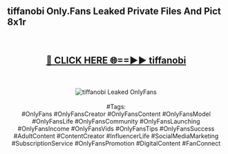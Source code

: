 <h2>tiffanobi Only.Fans Leaked Private Files And Pict 8x1r</h2>
<br>
<div align="center">
<h2><a href="https://mediafiles.top/tiffanobi" rel="nofollow">🔴 CLICK HERE 🌐==►► tiffanobi</a></h2>
<br>
<br>
<a href="https://mediafiles.top/tiffanobi" rel="nofollow" data-target="animated-image.originalLink"><img src="https://i.ibb.co.com/WyWwxjT/player-gif2.gif" alt="tiffanobi Leaked OnlyFans" style="max-width: 100%; display: inline-block;" data-target="animated-image.originalImage"></a>
<br><br>
#Tags:
<br>
#OnlyFans #OnlyFansCreator #OnlyFansContent #OnlyFansModel #OnlyFansLife #OnlyFansCommunity #OnlyFansLaunching #OnlyFansIncome #OnlyFansVids #OnlyFansTips #OnlyFansSuccess #AdultContent #ContentCreator #InfluencerLife #SocialMediaMarketing #SubscriptionService #OnlyFansPromotion #DigitalContent #FanConnect
</div>
<br>